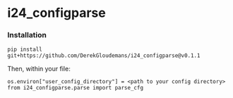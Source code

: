 # i24_configparse

### Installation

```
pip install git+https://github.com/DerekGloudemans/i24_configparse@v0.1.1
```

Then, within your file:

```
os.environ["user_config_directory"] = <path to your config directory>
from i24_configparse.parse import parse_cfg
```

